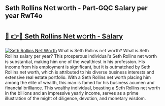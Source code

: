 ## Seth Rollins N𝚎t w𝚘rth - Part-GQC S𝚊lary per year RwT4o

# <h2><a href="http://gc1jr8h.nevu.top/?p=Seth+Rollins">🔗 👉🔴 Seth Rollins N𝚎t w𝚘rth - S𝚊lary</a></h2>

[![Seth Rollins N𝚎t W𝚘rth](https://i.imgur.com/Oavwk0R.jpeg)](http://gc1jr8h.nevu.top/?p=Seth+Rollins)
What is Seth Rollins n𝚎t w𝚘rth? What is Seth Rollins s𝚊lary per year?
This prosperous individual's Seth Rollins net worth is substantial, making him one of the wealthiest in his profession. His income from his employment is significant, but it is outmatched by Seth Rollins net worth, which is attributed to his diverse business interests and extensive real estate portfolio. With a Seth Rollins net worth placing him among the elite of wealth, this man is famed for his business acumen and financial brilliance. This wealthy individual, boasting a Seth Rollins net worth in the billions and an impressive yearly income, serves as a prime illustration of the might of diligence, devotion, and monetary wisdom.

